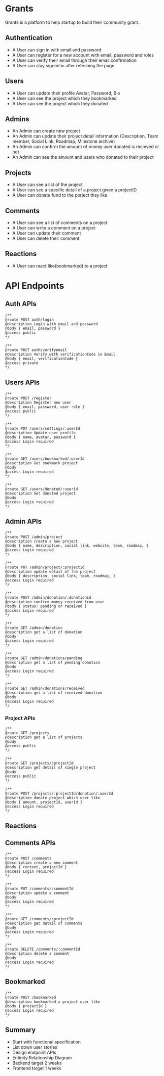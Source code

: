 # Grants
Grants is a platform to help startup to build their community grant.

## Authentication

- A User can sign in with email and password
- A User can register for a new account with email, password and roles
- A User can verify their email through their email confirmation
- A User can stay signed in after refeshing the page


## Users

- A User can update their profile Avatar, Password, Bio
- A User can see the project which they bookmarked
- A User can see the project which they donated

## Admins

- An Admin can create new project
- An Admin can update their project detail information (Description, Team member, Social Link, Roadmap, Milestone archive)
- An Admin can confirm the amount of money user donated is recieved or not
- An Admin can see the amount and users who donated to their project

## Projects

- A User can see a list of the project
- A User can see a specific detail of a project given a projectID
- A User can donate fund to the porject they like


## Comments

- A User can see a list of comments on a project
- A User can write a comment on a project
- A User can update their comment
- A User can delete their comment

## Reactions

- A User can react like(bookmarked) to a project

# API Endpoints

## Auth APIs


```
/**
@route POST auth/login
@description Login with email and password
@body { email, password }
@access public
*/
```

```
/**
@route POST auth/verifyemail
@description Verify with verificationCode in Email
@body { email, verificationCode }
@access private
*/
```


## Users APIs

```
/**
@route POST /register
@description Register new user
@body { email, password, user role }
@access public
*/
```

```
/**
@route PUT /users/settings/:userId
@description Update user profile
@body { name, avatar, password }
@access Login required
*/
```
```
/**
@route GET /users/bookmarked/:userId
@description Get bookmark project
@body 
@access Login required
*/
```
```
/**
@route GET /users/donated/:userId
@description Get donated project
@body 
@access Login required
*/
```

## Admin APIs

```
/**
@route POST /admin/project
@description create a new project
@body { name, description, social link, website, team, roadmap, }
@access Login required
*/
```

```
/**
@route PUT /admin/project/:projectId
@description update detail of the project
@body { description, social link, team, roadmap, }
@access Login required
*/
```

```
/**
@route POST /admin/donation/:donationId
@description confirm money received from user
@body { status: pending or received }
@access Login required
*/
```

```
/**
@route GET /admin/donation
@description get a list of donation
@body 
@access Login required
*/
```

```
/**
@route GET /admin/donations/pending
@description get a list of pending donation
@body 
@access Login required
*/
```

```
/**
@route GET /admin/donations/received
@description get a list of received donation
@body 
@access Login required
*/
```

### Project APIs

```
/**
@route GET /projects
@description get a list of projects
@body 
@access public
*/
```

```
/**
@route GET /projects/:projectId
@description get detail of single project
@body 
@access public
*/
```

```
/**
@route POST /projects/:projectId/donation/:userId
@description donate project which user like
@body { amount, projectId, userId }
@access Login required
*/
```

## Reactions

## Comments APIs

```
/**
@route POST /comments
@description create a new comment
@body { content, projectId }
@access Login required
*/
```

```
/**
@route PUT /comments/:commentId
@description update a comment
@body 
@access Login required
*/
```

```
/**
@route GET /comments/:projectId
@description get detail of comments
@body 
@access Login required
*/
```
```
/**
@route DELETE /comments/:commentId
@description delete a comment
@body 
@access Login required
*/
```
## Bookmarked

```
/**
@route POST /bookmarked
@description bookmarked a project user like
@body { projectId }
@access Login required
*/
```


## Summary

- Start with functional specification 
- List down user stories
- Design endpoint APIs
- Entinity Relationship Diagram
- Backend target 2 weeks
- Frontend target 1 weeks
